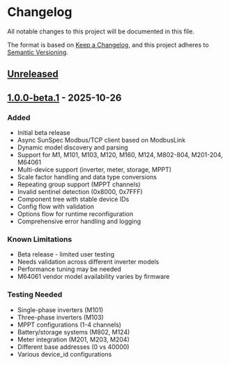 # Changelog

All notable changes to this project will be documented in this file.

The format is based on [Keep a Changelog](https://keepachangelog.com/en/1.0.0/),
and this project adheres to [Semantic Versioning](https://semver.org/spec/v2.0.0.html).

## [Unreleased]

## [1.0.0-beta.1] - 2025-10-26

### Added
- Initial beta release
- Async SunSpec Modbus/TCP client based on ModbusLink
- Dynamic model discovery and parsing
- Support for M1, M101, M103, M120, M160, M124, M802-804, M201-204, M64061
- Multi-device support (inverter, meter, storage, MPPT)
- Scale factor handling and data type conversions
- Repeating group support (MPPT channels)
- Invalid sentinel detection (0x8000, 0x7FFF)
- Component tree with stable device IDs
- Config flow with validation
- Options flow for runtime reconfiguration
- Comprehensive error handling and logging

### Known Limitations
- Beta release - limited user testing
- Needs validation across different inverter models
- Performance tuning may be needed
- M64061 vendor model availability varies by firmware

### Testing Needed
- Single-phase inverters (M101)
- Three-phase inverters (M103)
- MPPT configurations (1-4 channels)
- Battery/storage systems (M802, M124)
- Meter integration (M201, M203, M204)
- Different base addresses (0 vs 40000)
- Various device_id configurations

[Unreleased]: https://github.com/alexdelprete/ha-abb-fimer-pvi-sunspec/compare/v1.0.0-beta.1...HEAD
[1.0.0-beta.1]: https://github.com/alexdelprete/ha-abb-fimer-pvi-sunspec/releases/tag/v1.0.0-beta.1
